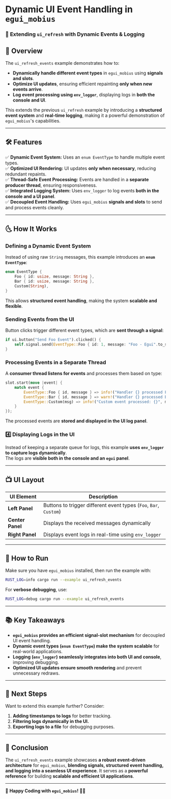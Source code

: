 # Dynamic UI Event Handling in `egui_mobius`
### 🚀 **Extending `ui_refresh` with Dynamic Events & Logging**

## **📌 Overview**
The `ui_refresh_events` example demonstrates how to:
- **Dynamically handle different event types** in `egui_mobius` using **signals and slots**.
- **Optimize UI updates**, ensuring efficient repainting **only when new events arrive**.
- **Log event processing using `env_logger`**, displaying logs in **both the console and UI**.

This extends the previous `ui_refresh` example by introducing a **structured event system** and **real-time logging**, making it a powerful demonstration of `egui_mobius`'s capabilities.

---

## **🛠 Features**
✅ **Dynamic Event System:** Uses an `enum EventType` to handle multiple event types.  
✅ **Optimized UI Rendering:** UI updates **only when necessary**, reducing redundant repaints.  
✅ **Thread-Safe Event Processing:** Events are handled in a **separate producer thread**, ensuring responsiveness.  
✅ **Integrated Logging System:** Uses `env_logger` to log events **both in the console and a UI panel**.  
✅ **Decoupled Event Handling:** Uses `egui_mobius` **signals and slots** to send and process events cleanly.

---

## **🌜 How It Works**
### **Defining a Dynamic Event System**
Instead of using raw `String` messages, this example introduces an **`enum EventType`**:
```rust
enum EventType {
    Foo { id: usize, message: String },
    Bar { id: usize, message: String },
    Custom(String),
}
```
This allows **structured event handling**, making the system **scalable and flexible**.

### **Sending Events from the UI**
Button clicks trigger different event types, which are **sent through a signal**:
```rust
if ui.button("Send Foo Event").clicked() {
    self.signal.send(EventType::Foo { id: 1, message: "Foo - Egui".to_string() }).unwrap();
}
```

### **Processing Events in a Separate Thread**
A **consumer thread listens for events** and processes them based on type:
```rust
slot.start(move |event| {
    match event {
        EventType::Foo { id, message } => info!("Handler {} processed Foo event: {}", id, message),
        EventType::Bar { id, message } => warn!("Handler {} processed Bar event: {}", id, message),
        EventType::Custom(msg) => info!("Custom event processed: {}", msg),
    }
});
```
The processed events are **stored and displayed in the UI log panel**.

### **4️⃣ Displaying Logs in the UI**
Instead of keeping a separate queue for logs, this example **uses `env_logger` to capture logs dynamically**.  
The logs are **visible both in the console and an `egui` panel**.

---

## **📺 UI Layout**
| UI Element | Description |
|------------|-------------|
| **Left Panel** | Buttons to trigger different event types (`Foo`, `Bar`, `Custom`) |
| **Center Panel** | Displays the received messages dynamically |
| **Right Panel** | Displays event logs in real-time using `env_logger` |

---

## **🔧 How to Run**
Make sure you have `egui_mobius` installed, then run the example with:
```sh
RUST_LOG=info cargo run --example ui_refresh_events
```
For **verbose debugging**, use:
```sh
RUST_LOG=debug cargo run --example ui_refresh_events
```

---

## **📚 Key Takeaways**
- **`egui_mobius` provides an efficient signal-slot mechanism** for decoupled UI event handling.
- **Dynamic event types (`enum EventType`) make the system scalable** for real-world applications.
- **Logging (`env_logger`) seamlessly integrates into both UI and console**, improving debugging.
- **Optimized UI updates ensure smooth rendering** and prevent unnecessary redraws.

---

## **🔮 Next Steps**
Want to extend this example further? Consider:
1. **Adding timestamps to logs** for better tracking.
2. **Filtering logs dynamically in the UI.**
3. **Exporting logs to a file** for debugging purposes.

---

## **📝 Conclusion**
The `ui_refresh_events` example showcases **a robust event-driven architecture** for `egui_mobius`, **blending signals, structured event handling, and logging into a seamless UI experience**. It serves as a **powerful reference** for building **scalable and efficient UI applications**.

---
🚀 **Happy Coding with `egui_mobius`!** 🎯🔥

